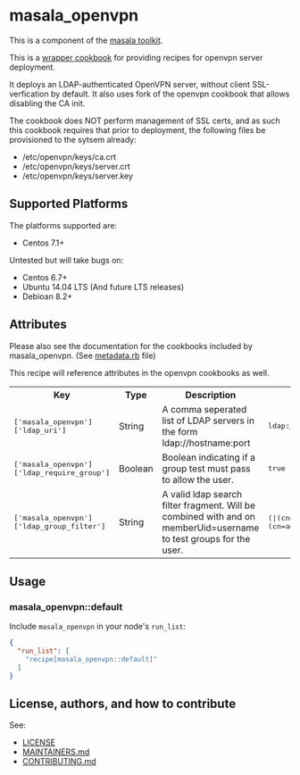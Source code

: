 # masala_openvpn

This is a component of the [masala toolkit](https://github.com/PaytmLabs/masala).

This is a [wrapper cookbook](http://blog.vialstudios.com/the-environment-cookbook-pattern/#thewrappercookbook) for providing recipes for openvpn server deployment. 

It deploys an LDAP-authenticated OpenVPN server, without client SSL-verfication by default. It also uses fork of the openvpn cookbook that allows disabling the CA init.

The cookbook does NOT perform management of SSL certs, and as such this cookbook requires that prior to deployment, the following files be provisioned to the sytsem already:

- /etc/openvpn/keys/ca.crt
- /etc/openvpn/keys/server.crt
- /etc/openvpn/keys/server.key

## Supported Platforms

The platforms supported are:
- Centos 7.1+

Untested but will take bugs on:
- Centos 6.7+
- Ubuntu 14.04 LTS (And future LTS releases)
- Debioan 8.2+

## Attributes

Please also see the documentation for the cookbooks included by masala_openvpn. (See [metadata.rb](https://github.com/PaytmLabs/masala_openvpn/blob/develop/metadata.rb) file)

This recipe will reference attributes in the openvpn cookbooks as well.

<table>
  <tr>
    <th>Key</th>
    <th>Type</th>
    <th>Description</th>
    <th>Default</th>
  </tr>
  <tr>
    <td><tt>['masala_openvpn']['ldap_uri']</tt></td>
    <td>String</td>
    <td>A comma seperated list of LDAP servers in the form ldap://hostname:port</td>
    <td><tt>ldap://localhost:389</tt></td>
  </tr>
  <tr>
    <td><tt>['masala_openvpn']['ldap_require_group']</tt></td>
    <td>Boolean</td>
    <td>Boolean indicating if a group test must pass to allow the user.</td>
    <td><tt>true</tt></td>
  </tr>
  <tr>
    <td><tt>['masala_openvpn']['ldap_group_filter']</tt></td>
    <td>String</td>
    <td>A valid ldap search filter fragment. Will be combined with and on memberUid=username to test groups for the user.</td>
    <td><tt>(|(cn=vpnusers)(cn=admin))</tt></td>
  </tr>
</table>

## Usage

### masala_openvpn::default

Include `masala_openvpn` in your node's `run_list`:

```json
{
  "run_list": [
    "recipe[masala_openvpn::default]"
  ]
}
```

## License, authors, and how to contribute

See:
- [LICENSE](https://github.com/PaytmLabs/masala_openvpn/blob/develop/LICENSE)
- [MAINTAINERS.md](https://github.com/PaytmLabs/masala_openvpn/blob/develop/MAINTAINERS.md)
- [CONTRIBUTING.md](https://github.com/PaytmLabs/masala_openvpn/blob/develop/CONTRIBUTING.md)

